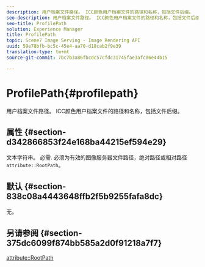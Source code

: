 ```yaml
---
description: 用户档案文件路径。 ICC颜色用户档案文件的路径和名称，包括文件后缀。
seo-description: 用户档案文件路径。 ICC颜色用户档案文件的路径和名称，包括文件后缀。
seo-title: ProfilePath
solution: Experience Manager
title: ProfilePath
topic: Scene7 Image Serving - Image Rendering API
uuid: 59e78bfb-bc5c-45e4-aa70-d18cab2f9e39
translation-type: tm+mt
source-git-commit: 7bc7b3a86fbcdc57cfdc31745fae3afc06e44b15

---
```



# ProfilePath{#profilepath}

用户档案文件路径。 ICC颜色用户档案文件的路径和名称，包括文件后缀。

## 属性 {#section-d342866853f24e168ba44215ef594e29}

文本字符串。 必需. 必须为有效的图像服务器文件路径，绝对路径或相对路径 `attribute::RootPath`。

## 默认 {#section-838c08a4443648ffb2f5b9255fafa8dc}

无。

## 另请参阅 {#section-375dc6099f874bb585a2d0f91218a7f7}

[attribute::RootPath](../../../../../is-api/image-catalog/image-serving-api-ref/c-image-catalog-reference/c-attributes-reference/r-rootpath.md#reference-17d57e5967be403b8408fa7214017494)
